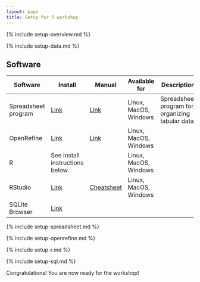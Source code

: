 ```yaml
---
layout: page
title: Setup for R workshop
---
```



{% include setup-overview.md %}

{% include setup-data.md %}

## Software

| Software | Install | Manual | Available for | Description |
| -------- | ------------ | ------ | ------------- | ----------- |
| Spreadsheet program | [Link](https://www.libreoffice.org/download/download/) | [Link](https://documentation.libreoffice.org/en/english-documentation/) | Linux, MacOS, Windows | Spreadsheet program for organizing tabular data. |
| OpenRefine |[Link](http://openrefine.org/download.html) | [Link](http://openrefine.org/documentation.html) | Linux, MacOS, Windows |
| R | See install instructions below. | | Linux, MacOS, Windows | |
| RStudio | [Link](https://www.rstudio.com/products/rstudio/download/#download) | [Cheatsheet](https://github.com/rstudio/cheatsheets/raw/master/rstudio-ide.pdf) | Linux, MacOS, Windows| |
| SQLite Browser | [Link](http://sqlitebrowser.org/dl/) | | |



{% include setup-spreadsheet.md %}

{% include setup-openrefine.md  %}

{% include setup-r.md %}

{% include setup-sql.md %}

Congratulations! You are now ready for the workshop!

